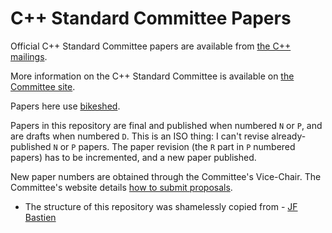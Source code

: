 # C++ Standard Committee Papers

Official C++ Standard Committee papers are available from [the C++ mailings][].

More information on the C++ Standard Committee is available on
[the Committee site][].

Papers here use [bikeshed](https://github.com/tabatkins/bikeshed).

Papers in this repository are final and published when numbered `N` or `P`,
and are drafts when numbered `D`. This is an ISO thing: I can't revise
already-published `N` or `P` papers. The paper revision (the `R` part in `P`
numbered papers) has to be incremented, and a new paper published.

New paper numbers are obtained through the Committee's Vice-Chair. The Committee's
website details [how to submit proposals][].

  [the Committee site]: https://isocpp.org/std/the-committee
  [the C++ mailings]: http://open-std.org/jtc1/sc22/wg21/docs/papers/
  [how to submit proposals]: https://isocpp.org/std/submit-a-proposal

* The structure of this repository was shamelessly copied from -
  [JF Bastien](https://github.com/jfbastien/papers)
